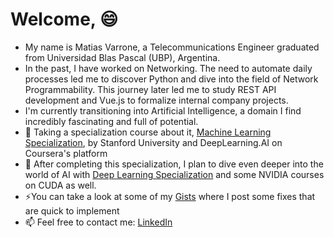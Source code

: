 <!--
**mvarrone/mvarrone** is a ✨ _special_ ✨ repository because its `README.md` (this file) appears on your GitHub profile.

Here are some ideas to get you started:

- 🔭 I’m currently working on ...
- 🌱 I’m currently learning ...
- 👯 I’m looking to collaborate on ...
- 🤔 I’m looking for help with ...
- 💬 Ask me about ...
- 📫 How to reach me: ...
- 😄 Pronouns: ...
- ⚡ Fun fact: ...


### Hi there 👋
-->

# Welcome, 😄 <!--![](https://komarev.com/ghpvc/?username=mvarrone)-->
- My name is Matias Varrone, a Telecommunications Engineer graduated from Universidad Blas Pascal (UBP), Argentina.
- In the past, I have worked on Networking. The need to automate daily processes led me to discover Python and dive into the field of Network Programmability. This journey later led me to study REST API development and Vue.js to formalize internal company projects.
- I'm currently transitioning into Artificial Intelligence, a domain I find incredibly fascinating and full of potential.
- 🌱 Taking a specialization course about it, [Machine Learning Specialization](https://www.coursera.org/specializations/machine-learning-introduction), by Stanford University and DeepLearning.AI on Coursera's platform
- 🌱 After completing this specialization, I plan to dive even deeper into the world of AI with [Deep Learning Specialization](https://www.coursera.org/specializations/deep-learning) and some NVIDIA courses on CUDA as well.
- ⚡You can take a look at some of my [Gists](https://gist.github.com/mvarrone) where I post some fixes that are quick to implement
- 📫 Feel free to contact me: [LinkedIn](https://www.linkedin.com/in/matiasvarrone/)
